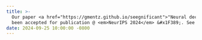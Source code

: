 ```yaml
---
title: >-
  Our paper <a href="https://gmentz.github.io/seegnificant">"Neural decoding from stereotactic EEG: accounting for electrode variability across subjects"</a> has 
  been accepted for publication @ <em>NeurIPS 2024</em> &#x1F389;. See you in Vancouver &#x1F3D4; &#x1F341;.
date: 2024-09-25 10:00:00 -0800
---
```

